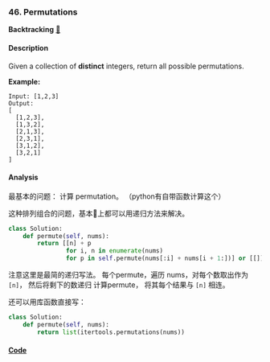 ### 46. Permutations

**Backtracking**    [🧡](https://leetcode.com/problems/permutations)    

#### Description

Given a collection of **distinct** integers, return all possible permutations.

**Example:**

```
Input: [1,2,3]
Output:
[
  [1,2,3],
  [1,3,2],
  [2,1,3],
  [2,3,1],
  [3,1,2],
  [3,2,1]
]
```

#### Analysis

最基本的问题： 计算 permutation。 （python有自带函数计算这个）

这种排列组合的问题，基本上都可以用递归方法来解决。

```python
class Solution:
    def permute(self, nums):
        return [[n] + p
                for i, n in enumerate(nums)
                for p in self.permute(nums[:i] + nums[i + 1:])] or [[]]
```

注意这里是最简的递归写法。 每个permute，遍历 nums，对每个数取出作为 `[n]`， 然后将剩下的数递归 计算permute， 将其每个结果与 `[n]` 相连。

还可以用库函数直接写：

```python
class Solution:
    def permute(self, nums):
        return list(itertools.permutations(nums))
```


#### [Code](../python/46.%20Permutations.py)
